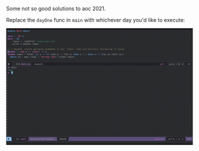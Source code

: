 Some not so good solutions to aoc 2021. 

Replace the `dayOne` func in `main` with whichever day you'd like to execute:

![alt text](https://github.com/jtanza/aoc-2021/blob/main/haskell/screen-shot.png)

